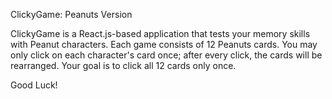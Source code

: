 ClickyGame: Peanuts Version

ClickyGame is a React.js-based application that tests your memory skills with Peanut characters. 
Each game consists of 12 Peanuts cards.  You may only click on each character's card once; after every click, the cards will be rearranged.  Your goal is to click all 12 cards only once.

Good Luck!